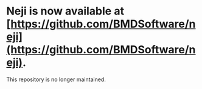 Neji is now available at [https://github.com/BMDSoftware/neji](https://github.com/BMDSoftware/neji).
=====

This repository is no longer maintained.

